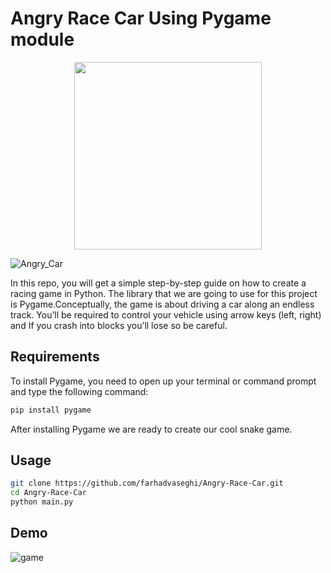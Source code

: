 
# Angry Race Car Using Pygame module
<p align="center">
  <img src="https://user-images.githubusercontent.com/54831801/189369456-1bd83365-a9d0-48ef-bd08-956794021d0b.png"  width="300" height="300">
</p>

![Angry_Car](https://user-images.githubusercontent.com/54831801/189369456-1bd83365-a9d0-48ef-bd08-956794021d0b.png)

In this repo, you will get a simple step-by-step guide on how to create a racing game in Python. The library that we are going to use for this project is Pygame.Conceptually, the game is about driving a car along an endless track. You’ll be required to control your vehicle using arrow keys (left, right) and If you crash into blocks you’ll lose so be careful.
## Requirements  
To install Pygame, you need to open up your terminal or command prompt and type the following command:
```bash
pip install pygame
```
After installing Pygame we are ready to create our cool snake game.
## Usage
```bash
git clone https://github.com/farhadvaseghi/Angry-Race-Car.git
cd Angry-Race-Car
python main.py
```
## Demo
![game](https://user-images.githubusercontent.com/54831801/189369449-9fdf4956-ab05-48d6-bc42-f7f95b44a666.png)
